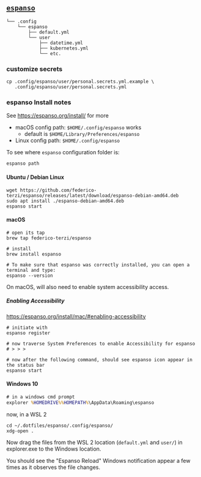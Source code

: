 [`espanso`](https://espanso.org/)
---------------------------------

```
└── .config
    └── espanso
        ├── default.yml
        └── user
            ├── datetime.yml
            ├── kubernetes.yml
            └── etc.
```

### customize secrets

```shell
cp .config/espanso/user/personal.secrets.yml.example \
   .config/espanso/user/personal.secrets.yml
```

### espanso Install notes

See https://espanso.org/install/ for more

-	macOS config path: `$HOME/.config/espanso` works
	-	default is `$HOME/Library/Preferences/espanso`
-	Linux config path: `$HOME/.config/espanso`

To see where `espanso` configuration folder is:

```
espanso path
```

<!-- #### macOS -->

<!-- ```shell -->

<!-- cd ~/Library/Preferences -->

<!-- rm espanso -->

<!-- ln -s ~/.config/espanso . -->

<!-- ``` -->

#### Ubuntu / Debian Linux

```shell
wget https://github.com/federico-terzi/espanso/releases/latest/download/espanso-debian-amd64.deb
sudo apt install ./espanso-debian-amd64.deb
espanso start
```

#### macOS

```shell
# open its tap
brew tap federico-terzi/espanso

# install
brew install espanso

# To make sure that espanso was correctly installed, you can open a terminal and type:
espanso --version
```

On macOS, will also need to enable system accessibility access.

##### Enabling Accessibility

https://espanso.org/install/mac/#enabling-accessibility

```shell
# initiate with
espanso register

# now traverse System Preferences to enable Accessibility for espanso
# > > >

# now after the following command, should see espanso icon appear in the status bar
espanso start
```
#### Windows 10

```bat
# in a windows cmd prompt
explorer %HOMEDRIVE%%HOMEPATH%\AppData\Roaming\espanso
```
now, in a WSL 2

```shell
cd ~/.dotfiles/espanso/.config/espanso/
xdg-open .
```

Now drag the files from the WSL 2 location (`default.yml` and `user/`) in explorer.exe to the Windows location.

You should see the "Espanso Reload" Windows notification appear a few times as it observes the file changes.
